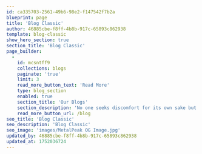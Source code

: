 ```yaml
---
id: ca335703-2561-49b6-98e2-f147542f7b2a
blueprint: page
title: 'Blog Classic'
author: 46885cbe-f8ff-4b8b-917c-65893c862938
template: blog-classic
show_hero_section: true
section_title: 'Blog Classic'
page_builder:
  -
    id: mcsntff9
    collections: blogs
    paginate: 'true'
    limit: 3
    read_more_button_text: 'Read More'
    type: blog_section
    enabled: true
    section_title: 'Our Blogs'
    section_description: 'No one seeks discomfort for its own sake but at times, challenges lead to growth. In certain moments, difficulty becomes the pathway to discovery, innovation, and lasting impact.'
    read_more_button_url: /blog
seo_title: 'Blog Classic'
seo_description: 'Blog Classic'
seo_image: 'images/MetalPeak OG Image.jpg'
updated_by: 46885cbe-f8ff-4b8b-917c-65893c862938
updated_at: 1752036724
---
```

